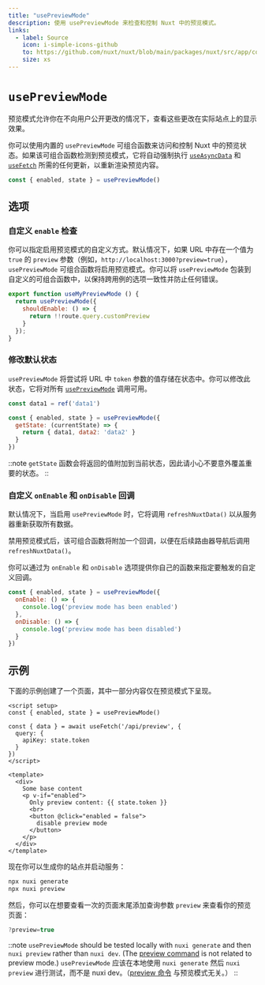 ```yaml
---
title: "usePreviewMode"
description: 使用 usePreviewMode 来检查和控制 Nuxt 中的预览模式。
links:
  - label: Source
    icon: i-simple-icons-github
    to: https://github.com/nuxt/nuxt/blob/main/packages/nuxt/src/app/composables/preview.ts
    size: xs
---
```


# `usePreviewMode`

预览模式允许你在不向用户公开更改的情况下，查看这些更改在实际站点上的显示效果。

你可以使用内置的 `usePreviewMode` 可组合函数来访问和控制 Nuxt 中的预览状态。如果该可组合函数检测到预览模式，它将自动强制执行 [`useAsyncData`](/docs/api/composables/use-async-data) 和 [`useFetch`](/docs/api/composables/use-fetch) 所需的任何更新，以重新渲染预览内容。

```js
const { enabled, state } = usePreviewMode()
```

## 选项

### 自定义 `enable` 检查

你可以指定启用预览模式的自定义方式。默认情况下，如果 URL 中存在一个值为 `true` 的 `preview` 参数（例如，`http://localhost:3000?preview=true`），`usePreviewMode` 可组合函数将启用预览模式。你可以将 `usePreviewMode` 包装到自定义的可组合函数中，以保持跨用例的选项一致性并防止任何错误。

```js
export function useMyPreviewMode () {
  return usePreviewMode({
    shouldEnable: () => {
      return !!route.query.customPreview
    }
  });
}
```

### 修改默认状态

`usePreviewMode` 将尝试将 URL 中 `token` 参数的值存储在状态中。你可以修改此状态，它将对所有 [`usePreviewMode`](/docs/api/composables/use-preview-mode) 调用可用。

```js
const data1 = ref('data1')

const { enabled, state } = usePreviewMode({
  getState: (currentState) => {
    return { data1, data2: 'data2' }
  }
})
```

::note
`getState` 函数会将返回的值附加到当前状态，因此请小心不要意外覆盖重要的状态。
::

### 自定义 `onEnable` 和 `onDisable` 回调

默认情况下，当启用 `usePreviewMode` 时，它将调用 `refreshNuxtData()` 以从服务器重新获取所有数据。

禁用预览模式后，该可组合函数将附加一个回调，以便在后续路由器导航后调用 `refreshNuxtData()`。

你可以通过为 `onEnable` 和 `onDisable` 选项提供你自己的函数来指定要触发的自定义回调。

```js
const { enabled, state } = usePreviewMode({
  onEnable: () => {
    console.log('preview mode has been enabled')
  },
  onDisable: () => {
    console.log('preview mode has been disabled')
  }
})
```

## 示例

下面的示例创建了一个页面，其中一部分内容仅在预览模式下呈现。

```vue [pages/some-page.vue]
<script setup>
const { enabled, state } = usePreviewMode()

const { data } = await useFetch('/api/preview', {
  query: {
    apiKey: state.token
  }
})
</script>

<template>
  <div>
    Some base content
    <p v-if="enabled">
      Only preview content: {{ state.token }}
      <br>
      <button @click="enabled = false">
        disable preview mode
      </button>
    </p>
  </div>
</template>
```

现在你可以生成你的站点并启动服务：

```bash [Terminal]
npx nuxi generate
npx nuxi preview
```

然后，你可以在想要查看一次的页面末尾添加查询参数 `preview` 来查看你的预览页面：

```js
?preview=true
```

::note
`usePreviewMode` should be tested locally with `nuxi generate` and then `nuxi preview` rather than `nuxi dev`. (The [preview command](/docs/api/commands/preview) is not related to preview mode.)
`usePreviewMode` 应该在本地使用 `nuxi generate` 然后 `nuxi preview` 进行测试，而不是 nuxi dev。（[preview 命令](/docs/api/commands/preview) 与预览模式无关。）
::
